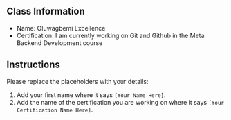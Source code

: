 ## Class Information
- Name: Oluwagbemi Excellence 
- Certification: I am currently working on Git and Github in the Meta Backend Development course

## Instructions
Please replace the placeholders with your details:
1. Add your first name where it says `[Your Name Here]`.  
2. Add the name of the certification you are working on where it says `[Your Certification Name Here]`.  
